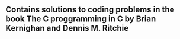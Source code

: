 ## Contains solutions to coding problems in the book The C proggramming in C by Brian Kernighan and Dennis M. Ritchie ##
